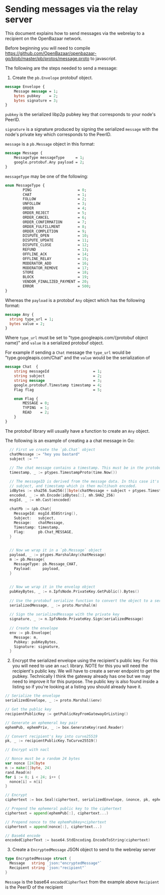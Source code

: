 Sending messages via the relay server
=========================
This document explains how to send messages via the webrelay to a recipient on the OpenBazaar network.

Before beginning you will need to compile https://github.com/OpenBazaar/openbazaar-go/blob/master/pb/protos/message.proto to javascript.

The following are the steps needed to send a message:

1) Create the `pb.Envelope` protobuf object.
```proto
message Envelope {
    Message message = 1;
    bytes pubkey    = 2;
    bytes signature = 3;
}
```
`pubkey` is the serialized libp2p pubkey key that corresponds to your node's PeerID.

`signature` is a signature produced by signing the serialized `message` with the node's private key which corresponds to the PeerID.

`message` is a `pb.Message` object in this format:
```proto
message Message {
    MessageType messageType     = 1;
    google.protobuf.Any payload = 2;
}
```
`messageType` may be one of the following:
```proto
enum MessageType {
        PING                     = 0;
        CHAT                     = 1;
        FOLLOW                   = 2;
        UNFOLLOW                 = 3;
        ORDER                    = 4;
        ORDER_REJECT             = 5;
        ORDER_CANCEL             = 6;
        ORDER_CONFIRMATION       = 7;
        ORDER_FULFILLMENT        = 8;
        ORDER_COMPLETION         = 9;
        DISPUTE_OPEN             = 10;
        DISPUTE_UPDATE           = 11;
        DISPUTE_CLOSE            = 12;
        REFUND                   = 13;
        OFFLINE_ACK              = 14;
        OFFLINE_RELAY            = 15;
        MODERATOR_ADD            = 16;
        MODERATOR_REMOVE         = 17;
        STORE                    = 18;
        BLOCK                    = 19;
        VENDOR_FINALIZED_PAYMENT = 20;
        ERROR                    = 500;
}
```

Whereas the `payload` is a protobuf `Any` object which has the following format:
```proto
message Any {
  string type_url = 1;
  bytes value = 2;
}
```
Where `type_url` must be set to "type.googleapis.com/{protobuf object name}" and `value` is a serialized protobuf object.

For example if sending a `Chat` message the `type_url` would be "type.googleapis.com/Chat" and the `value` would be the serialization of
```proto
message Chat  {
    string messageId                    = 1;
    string subject                      = 2;
    string message                      = 3;
    google.protobuf.Timestamp timestamp = 4;
    Flag flag                           = 5;

    enum Flag {
        MESSAGE = 0;
        TYPING  = 1;
        READ    = 2;
    }
}
```

The protobuf library will usually have a function to create an `Any` object.

The following is an example of creating a a chat message in Go:

```go
  // First we create the `pb.Chat` object
  chatMessage := "hey you bastard"
  subject := ""
  
  // The chat message contains a timestamp. This must be in the protobuf `Timestamp` format.
  timestamp, _ := ptypes.TimestampProto(time.Now())

  // The messageID is derived from the message data. In this case it's the hash of the message,
  // subject, and timestamp which is then multihash encoded.
  idBytes := sha256.Sum256([]byte(chatMessage + subject + ptypes.TimestampString(timestamp)))
  encoded, _ := mh.Encode(idBytes[:], mh.SHA2_256)
  msgId, _ := mh.Cast(encoded)
  
  chatPb := &pb.Chat{
    MessageId: msgId.B58String(),
    Subject:   subject,
    Message:   chatMessage,
    Timestamp: timestamp,
    Flag:      pb.Chat_MESSAGE,
  }
  
  
  // Now we wrap it in a `pb.Message` object
  payload, _ := ptypes.MarshalAny(chatMessage)
  m := pb.Message{
    MessageType: pb.Message_CHAT,
    Payload:     payload,
  }
  
  
  // Now we wrap it in the envelop object
  pubKeyBytes, _ := n.IpfsNode.PrivateKey.GetPublic().Bytes()
	
  // Use the protobuf serialize function to convert the object to a serialized byte array
  serializedMessage, _ := proto.Marshal(m)
	
  // Sign the serializedMessage with the private key
  signature, _ := n.IpfsNode.PrivateKey.Sign(serializedMessage)
	
  // Create the envelope
  env := pb.Envelope{
    Message: m, 
    Pubkey: pubKeyBytes, 
    Signature: signature,
  }
```
  
  2. Encrypt the serialized envelope using the recipient's public key. For this you will need to use an `nacl` library. NOTE for
  this you will need the recipient's public key. We will have to create a server endpoint to get the pubkey. Technically I think the
  gateway already has one but we may need to improve it for this purpose. The public key is also found inside a listing so if you're
  looking at a listing you should already have it. 
  
  ```go
  // Serialize the envelope
  serializedEnvelope, _ := proto.Marshal(&env)
  
  // Get the public key
  recipientPublicKey := getPublicKeyFromGatewayOrListing()

  // Generate an ephemeral key pair
  ephemPub, ephemPriv, _ := box.GenerateKey(rand.Reader)
  
  // Convert recipient's key into curve25519
  pk, _ := recipientPublicKey.ToCurve25519()
  
  // Encrypt with nacl
  
  // Nonce must be a random 24 bytes
  var nonce [24]byte
  n := make([]byte, 24)
  rand.Read(n)
  for i := 0; i < 24; i++ {
    nonce[i] = n[i]
  }
  
  // Encrypt
  ciphertext := box.Seal(ciphertext, serializedEnvelope, &nonce, pk, ephemPriv)
  
  // Prepend the ephemeral public key to the ciphertext
  ciphertext = append(ephemPub[:], ciphertext...)
  
  // Prepend nonce to the ephemPubkey+ciphertext
  ciphertext = append(nonce[:], ciphertext...)

  // Base64 encode
  encodedCipherText := base64.StdEncoding.EncodeToString(ciphertext)
  ```
  
  3. Create a `EncryptedMessage` JSON object to send to the webrelay server
  ```go
  type EncryptedMessage struct {
    Message   string `json:"encryptedMessage"`
    Recipient string `json:"recipient"`
  }
```
`Message` is the base64 `encodedCipherText` from the example above
`Recipient` is the PeerID of the recipient
	



